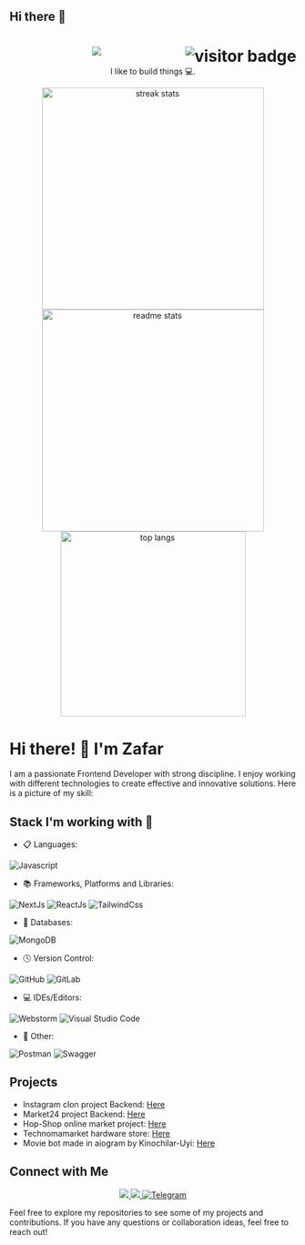 ## Hi there 👋

<!--
**zafarkh1/zafarkh1** is a ✨ _special_ ✨ repository because its `README.md` (this file) appears on your GitHub profile.

Here are some ideas to get you started:

- 🔭 I’m currently working on ...
- 🌱 I’m currently learning ...
- 👯 I’m looking to collaborate on ...
- 🤔 I’m looking for help with ...
- 💬 Ask me about ...
- 📫 How to reach me: ...
- 😄 Pronouns: ...
- ⚡ Fun fact: ...
-->
<h1 align="center">
    <img src="https://readme-typing-svg.herokuapp.com/?font=Righteous&size=35&center=true&vCenter=true&width=500&height=70&duration=4000&lines=Assalomu+Alaykum!+👋;+I'm+Zafar+Khatamov!;" />
  <img align="right" src="https://visitor-badge.laobi.icu/badge?page_id=itm10.itm10" alt="visitor badge">
</h1>
<p align='center'>
I like to build things 💻.
</p>
<div align=center>
  <img width=390 src="https://github-readme-streak-stats-salesp07.vercel.app/?user=zafarkh1&count_private=true&theme=react&border_radius=10" alt="streak stats"/>
  <img width=390 src="https://github-readme-stats-salesp07.vercel.app/api?username=zafarkh1&count_private=true&show_icons=true&theme=react&rank_icon=github&border_radius=10" alt="readme stats" />
  <br/>
  <img width=325 align="center" src="https://github-readme-stats-salesp07.vercel.app/api/top-langs/?username=zafarkh1&hide=HTML&langs_count=8&layout=compact&theme=react&border_radius=10&size_weight=0.5&count_weight=0.5&exclude_repo=github-readme-stats" alt="top langs" />
</div>

# Hi there! 👋 I'm Zafar

I am a passionate Frontend Developer with strong discipline. I enjoy working with different technologies to create effective and innovative solutions. Here is a picture of my skill:


## Stack I'm working with 💼

- 📋 Languages:

![Javascript](https://img.shields.io/badge/Javascript-3670A0?style=for-the-badge&logo=Javascript&logoColor=ffdd54)


- 📚 Frameworks, Platforms and Libraries:

![NextJs](https://img.shields.io/badge/next.js-000000?style=for-the-badge&logo=nextdotjs&logoColor=white)
![ReactJs](https://img.shields.io/badge/-ReactJs-61DAFB?logo=react&logoColor=white&style=for-the-badge) 
![TailwindCss](https://img.shields.io/badge/tailwindcss-0F172A?&logo=tailwindcss)


- 💾 Databases:

![MongoDB](https://img.shields.io/badge/-MongoDB-13aa52?style=for-the-badge&logo=mongodb&logoColor=white) 

- 🕓 Version Control:

![GitHub](https://img.shields.io/badge/github-%23121011.svg?style=for-the-badge&logo=github&logoColor=white)
![GitLab](https://img.shields.io/badge/gitlab-%23121011.svg?style=for-the-badge&logo=gitlab&logoColor=white)


- 💻 IDEs/Editors:

![Webstorm](https://img.shields.io/badge/WebStorm-000000?style=flat-square&logo=jetbrains&logoColor=white)
![Visual Studio Code](https://img.shields.io/badge/Visual%20Studio%20Code-0078d7.svg?style=for-the-badge&logo=visual-studio-code&logoColor=white)


- 🥅 Other:

![Postman](https://img.shields.io/badge/Postman-FF6C37?style=for-the-badge&logo=postman&logoColor=white) 
![Swagger](https://img.shields.io/badge/-Swagger-%23Clojure?style=for-the-badge&logo=swagger&logoColor=white)

## Projects

- Instagram clon project Backend: [Here](https://github.com/SardorPyDew/Instagram-clone)
- Market24 project Backend: [Here](https://github.com/SardorPyDew/Market24)
- Hop-Shop online market project: [Here](https://github.com/SardorPyDew/Hop_Shop)
- Technomamarket hardware store: [Here](https://github.com/SardorPyDew/Texnomarket)
- Movie bot made in aiogram by Kinochilar-Uyi: [Here](https://github.com/SardorPyDew/Kinochilar-uyi)


## Connect with Me
<div align="center"> 
  <a href="mailto:hatamovzafar7070@gmail.com">
    <img src="https://img.shields.io/badge/Gmail-333333?style=for-the-badge&logo=gmail&logoColor=red" />
  </a>
  <a href="www.linkedin.com/in/zafar-khatamov-200093267" target="_blank">
    <img src="https://img.shields.io/badge/LinkedIn-0077B5?style=for-the-badge&logo=linkedin&logoColor=white" target="_blank" />
  </a>
  <a href="https://t.me/z0h0i" target="_blank">
    <img src="https://img.shields.io/badge/Telegram-0088cc?style=for-the-badge&logo=telegram&logoColor=white" alt="Telegram" />
  </a>
</div>

Feel free to explore my repositories to see some of my projects and contributions. If you have any questions or collaboration ideas, feel free to reach out! 
